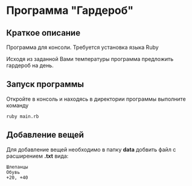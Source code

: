 # Программа "Гардероб"

## Краткое описание
Программа для консоли. Требуется установка языка Ruby

Исходя из заданной Вами температуры программа предложить гардероб на день.

## Запуск программы

Откройте в консоль и находясь в директории программы выполните команду 

    ruby main.rb
    
## Добавление вещей
 Для добавление вещей необходимо в папку **data** добвить файл с расширением **.txt** вида:
       
    Шлепанцы
    Обувь
    +20, +40